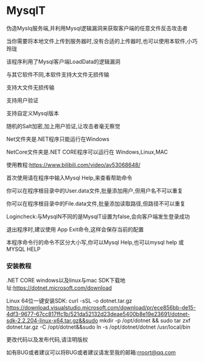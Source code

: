 # MysqlT
伪造Myslq服务端,并利用Mysql逻辑漏洞来获取客户端的任意文件反击攻击者

当你需要将本地文件上传到服务器时,没有合适的上传器时,也可以使用本软件,小巧玲珑

该程序利用了Mysql客户端LoadData的逻辑漏洞

与其它软件不同,本软件支持大文件无损传输

支持大文件无损传输

支持用户验证

支持自定义Mysql版本

随机的Salt加密,加上用户验证,让攻击者毫无察觉

Net文件夹是.NET程序只能运行在Windows

NetCore文件夹是.NET CORE程序可以运行在 Windows,Linux,MAC

使用教程:https://www.bilibili.com/video/av53068648/

首次使用请在程序中输入Mysql Help,来查看帮助命令


你可以在程序根目录中的User.data文件,批量添加用户,但用户名不可以重复

你可以在程序根目录中的File.data文件,批量添加读取路径,但路径不可以重复

Logincheck:与MysqlN不同的是MysqlT设置为false,会向客户端发生登录成功

退出程序时,建议使用 App Exit命令,这样会保存当前的配置

本程序命令行的命令不区分大小写,你可以Mysql Help,也可以mysql help 或MYSQL HELP

### 安装教程
.NET CORE windows以及linux与mac  SDK下载地址:https://dotnet.microsoft.com/download

 Linux 64位一键安装SDK:  curl -sSL -o dotnet.tar.gz https://download.visualstudio.microsoft.com/download/pr/ece856bb-de15-4df3-9677-67cc817ffc1b/521da52132d23deae5400b8e19e23691/dotnet-sdk-2.2.204-linux-x64.tar.gz&&sudo mkdir -p /opt/dotnet && sudo tar zxf dotnet.tar.gz -C /opt/dotnet&&sudo ln -s /opt/dotnet/dotnet /usr/local/bin

更改代码以及发布代码,请注明版权

如有BUG或者建议可以将BUG或者建议请发至我的邮箱:rroort@qq.com

